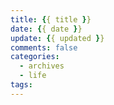 ```yaml
---
title: {{ title }}
date: {{ date }}
update: {{ updated }}
comments: false
categories:
  - archives
  - life
tags:
---
```

